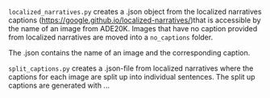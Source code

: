 `localized_narratives.py` creates a .json object from the localized narratives captions (https://google.github.io/localized-narratives/)that is accessible by the name of an image from ADE20K.
Images that have no caption provided from localized narratives are moved into a `no_captions` folder.

The .json contains the name of an image and the corresponding caption.

`split_captions.py` creates a .json-file from localized narratives where the captions for each image are split up into individual sentences. 
The split up captions are generated with ... 



